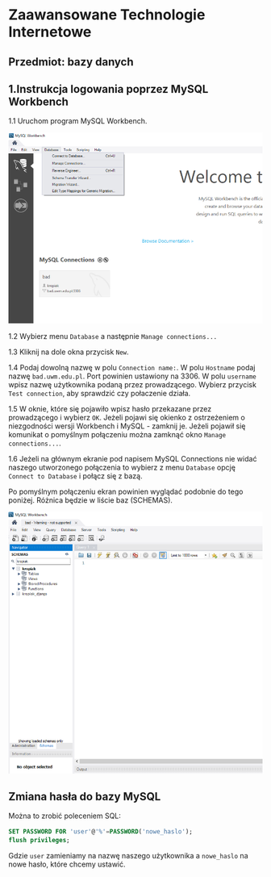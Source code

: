 # Zaawansowane Technologie Internetowe
## Przedmiot: bazy danych

## **1.Instrukcja logowania poprzez MySQL Workbench**

1.1 Uruchom program MySQL Workbench.

![MySQL Workbench](workbench1.png)

1.2 Wybierz menu `Database` a następnie `Manage connections...`

1.3 Kliknij na dole okna przycisk `New`.

1.4 Podaj dowolną nazwę w polu `Connection name:`. W polu `Hostname` podaj nazwę `bad.uwm.edu.pl`. Port powinien ustawiony na 3306. W polu `username` wpisz nazwę użytkownika podaną przez prowadzącego. Wybierz przycisk `Test connection`, aby sprawdzić czy połaczenie działa.

1.5 W oknie, które się pojawiło wpisz hasło przekazane przez prowadzącego i wybierz `OK`. Jeżeli pojawi się okienko z ostrzeżeniem o niezgodności wersji Workbench i MySQL - zamknij je. Jeżeli pojawił się komunikat o pomyślnym połączeniu można zamknąć okno `Manage connections...`.

1.6 Jeżeli na głównym ekranie pod napisem MySQL Connections nie widać naszego utworzonego połączenia to wybierz z menu `Database` opcję `Connect to Database` i połącz się z bazą.

Po pomyślnym połączeniu ekran powinien wyglądać podobnie do tego poniżej. Różnica będzie w liście baz (SCHEMAS).

![MySQL Workbench](workbench2.png)

## Zmiana hasła do bazy MySQL

Można to zrobić poleceniem SQL:
```sql
SET PASSWORD FOR 'user'@'%'=PASSWORD('nowe_haslo');
flush privileges;
```

Gdzie `user` zamieniamy na nazwę naszego użytkownika a `nowe_haslo` na nowe hasło, które chcemy ustawić.